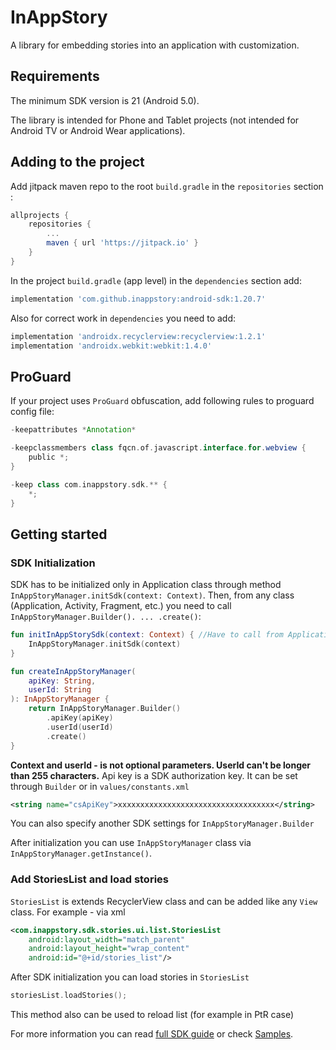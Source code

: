 # InAppStory

A library for embedding stories into an application with customization.

## Requirements

The minimum SDK version is 21 (Android 5.0).

The library is intended for Phone and Tablet projects (not intended for Android TV or Android Wear applications).

## Adding to the project

Add jitpack maven repo to the root `build.gradle` in the `repositories` section :
```gradle
allprojects {
	repositories {
		...
		maven { url 'https://jitpack.io' }
	}
}
```

In the project `build.gradle` (app level) in the `dependencies` section add:
```gradle
implementation 'com.github.inappstory:android-sdk:1.20.7'
```

Also for correct work in `dependencies` you need to add:
```gradle
implementation 'androidx.recyclerview:recyclerview:1.2.1'
implementation 'androidx.webkit:webkit:1.4.0'
```

## ProGuard

If your project uses `ProGuard` obfuscation, add following rules to proguard config file:

```gradle
-keepattributes *Annotation*

-keepclassmembers class fqcn.of.javascript.interface.for.webview {
	public *;
}

-keep class com.inappstory.sdk.** {
	*;
}
```

## Getting started

### SDK Initialization

SDK has to be initialized only in Application class through method `InAppStoryManager.initSdk(context: Context)`.
Then, from any class (Application, Activity, Fragment, etc.) you need to call `InAppStoryManager.Builder(). ... .create()`:

```kotlin
fun initInAppStorySdk(context: Context) { //Have to call from Application class and pass application context
    InAppStoryManager.initSdk(context)
}

fun createInAppStoryManager(
    apiKey: String,
    userId: String
): InAppStoryManager {
    return InAppStoryManager.Builder()
        .apiKey(apiKey)
        .userId(userId)
        .create()
}
```

**Context and userId - is not optional parameters. UserId can't be longer than 255 characters.** Api key is a SDK authorization key. It can be set through `Builder` or in `values/constants.xml`
```xml
<string name="csApiKey">xxxxxxxxxxxxxxxxxxxxxxxxxxxxxxxxxxx</string>
```

You can also specify another SDK settings for `InAppStoryManager.Builder`

After initialization you can use `InAppStoryManager` class via `InAppStoryManager.getInstance()`.

### Add StoriesList and load stories

`StoriesList` is extends RecyclerView class and can be added like any `View` class. For example - via xml

```xml
<com.inappstory.sdk.stories.ui.list.StoriesList
	android:layout_width="match_parent"
	android:layout_height="wrap_content"
	android:id="@+id/stories_list"/>
```

After SDK initialization you can load stories in `StoriesList`

```kotlin
storiesList.loadStories(); 
```
This method also can be used to reload list (for example in PtR case)

For more information you can read [full SDK guide](https://docs.inappstory.ru/sdk-guides/android/how-to-get-started.html) or check [Samples](https://github.com/inappstory/Android-Example).
